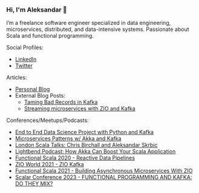 ### Hi, I'm Aleksandar 👋

I’m a freelance software engineer specialized in data engineering, microservices, distributed, and data-intensive systems.
Passionate about Scala and functional programming.

Social Profiles:
 * [LinkedIn](https://www.linkedin.com/in/aleksandar-skrbic/)
 * [Twitter](https://twitter.com/skrbic_a)

Articles:
 * [Personal Blog](https://aleksandarskrbic.github.io/)
 * External Blog Posts:
   * [Taming Bad Records in Kafka](https://blog.smartcat.io/2020/taming-bad-records-in-kafka/)
   * [Streaming microservices with ZIO and Kafka](https://scalac.io/streaming-microservices-with-zio-and-kafka/)
 
 Conferences/Meetups/Podcasts:
 * [End to End Data Science Project with Python and Kafka](https://www.youtube.com/watch?v=9rD0AGQ6Eqo)
 * [Microservices Patterns w/ Akka and Kafka](https://youtu.be/CbAVz45Rowg)
 * [London Scala Talks: Chris Birchall and Aleksandar Skrbic](https://www.youtube.com/watch?v=tt8ajKp5UMg)
 * [Lightbend Podcast: How Akka Can Boost Your Scala Application](https://www.lightbend.com/blog/lightbend-podcast-how-akka-can-boost-your-scala-application)
 * [Functional Scala 2020 - Reactive Data Pipelines](https://www.youtube.com/watch?v=Q5ecOFXDt0s)
 * [ZIO World 2021 - ZIO Kafka](https://www.youtube.com/watch?v=GECv1ONieLw)
 * [Functional Scala 2021 - Building Asynchronous Microservices With ZIO](https://www.youtube.com/watch?v=F6f5l3vc_dQ)
 * [Scalar Conference 2023 - FUNCTIONAL PROGRAMMING AND KAFKA: DO THEY MIX? ](https://youtu.be/N5VyZ38iR2U)
